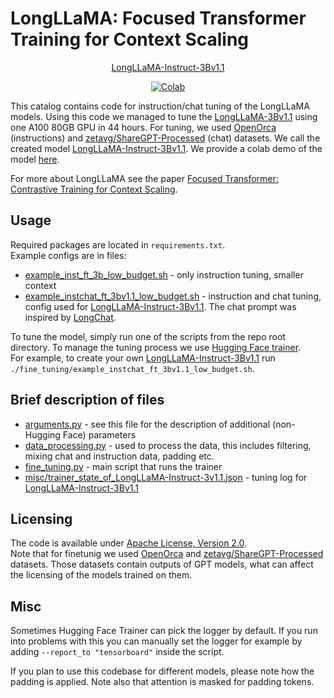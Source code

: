 # LongLLaMA: Focused Transformer Training for Context Scaling

<div align="center">

<span style="padding: 1px;">[LongLLaMA-Instruct-3Bv1.1](https://huggingface.co/syzymon/long_llama_3b_instruct)</span> 

[![Colab](https://colab.research.google.com/assets/colab-badge.svg)](https://colab.research.google.com/github/CStanKonrad/long_llama/blob/main/long_llama_instruct_colab.ipynb)

</div>

This catalog contains code for instruction/chat tuning of the LongLLaMA models. Using this code we managed to tune the [LongLLaMA-3Bv1.1](https://huggingface.co/syzymon/long_llama_3b_v1_1) using one A100 80GB GPU in 44 hours. For tuning, we used [OpenOrca](https://huggingface.co/datasets/Open-Orca/OpenOrca) (instructions) and [zetavg/ShareGPT-Processed](https://huggingface.co/datasets/zetavg/ShareGPT-Processed) (chat) datasets. We call the created model [LongLLaMA-Instruct-3Bv1.1](https://huggingface.co/syzymon/long_llama_3b_instruct). We provide a colab demo of the model [here](https://colab.research.google.com/github/CStanKonrad/long_llama/blob/main/long_llama_instruct_colab.ipynb).
 
For more about LongLLaMA see the paper [Focused Transformer: Contrastive Training for Context Scaling](https://arxiv.org/abs/2307.03170).  


## Usage
Required packages are located in `requirements.txt`.  
Example configs are in files:
* [example_inst_ft_3b_low_budget.sh](example_inst_ft_3b_low_budget.sh) - only instruction tuning, smaller context
* [example_instchat_ft_3bv1.1_low_budget.sh](example_instchat_ft_3bv1.1_low_budget.sh) - instruction and chat tuning, config used for [LongLLaMA-Instruct-3Bv1.1](https://huggingface.co/syzymon/long_llama_3b_instruct). The chat prompt was inspired by [LongChat](https://github.com/DachengLi1/LongChat).

To tune the model, simply run one of the scripts from the repo root directory. To manage the tuning process we use [Hugging Face trainer](https://huggingface.co/docs/transformers/v4.30.0/en/main_classes/trainer).  
For example, to create your own [LongLLaMA-Instruct-3Bv1.1](https://huggingface.co/syzymon/long_llama_3b_instruct) run `./fine_tuning/example_instchat_ft_3bv1.1_low_budget.sh`.

## Brief description of files
* [arguments.py](arguments.py) - see this file for the description of additional (non-Hugging Face) parameters
* [data_processing.py](data_processing.py) - used to process the data, this includes filtering, mixing chat and instruction data, padding etc.
* [fine_tuning.py](fine_tuning.py) - main script that runs the trainer
* [misc/trainer_state_of_LongLLaMA-Instruct-3v1.1.json](misc/trainer_state_of_LongLLaMA-Instruct-3v1.1.json) - tuning log for  [LongLLaMA-Instruct-3Bv1.1](https://huggingface.co/syzymon/long_llama_3b_instruct)


## Licensing
The code is available under [Apache License, Version 2.0](http://www.apache.org/licenses/LICENSE-2.0).  
Note that for finetunig we used [OpenOrca](https://huggingface.co/datasets/Open-Orca/OpenOrca) and [zetavg/ShareGPT-Processed](https://huggingface.co/datasets/zetavg/ShareGPT-Processed) datasets. Those datasets contain outputs of GPT models, what can affect the licensing of the models trained on them.

## Misc
Sometimes Hugging Face Trainer can pick the logger by default. If you run into problems with this you can manually set the logger for example by adding `--report_to "tensorboard"` inside the script.  

If you plan to use this codebase for different models, please note how the padding is applied. Note also that attention is masked for padding tokens. 


